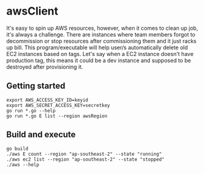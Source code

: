 awsClient
=========

It's easy to spin up AWS resources, however, when it comes to clean up job,
it's always a challenge. There are instances where team members forgot to
decommission or stop resources after commissioning them and it just racks up
bill. This program/executable will help user/s automatically delete old EC2
instances based on tags. Let's say when a EC2 instance doesn't have production
tag, this means it could be a dev instance and supposed to be destroyed after
provisioning it.

Getting started
----------------
```shell
export AWS_ACCESS_KEY_ID=keyid
export AWS_SECRET_ACCESS_KEY=secretkey
go run *.go --help
go run *.go E list --region awsRegion
```

Build and execute
-----------------
```shell
go build
./aws E count --region "ap-southeast-2" --state "running"
./aws ec2 list --region "ap-southeast-2" --state "stopped"
./aws --help
```

